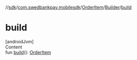//[sdk](../../../../index.md)/[com.swedbankpay.mobilesdk](../../index.md)/[OrderItem](../index.md)/[Builder](index.md)/[build](build.md)



# build  
[androidJvm]  
Content  
fun [build](build.md)(): [OrderItem](../index.md)  



